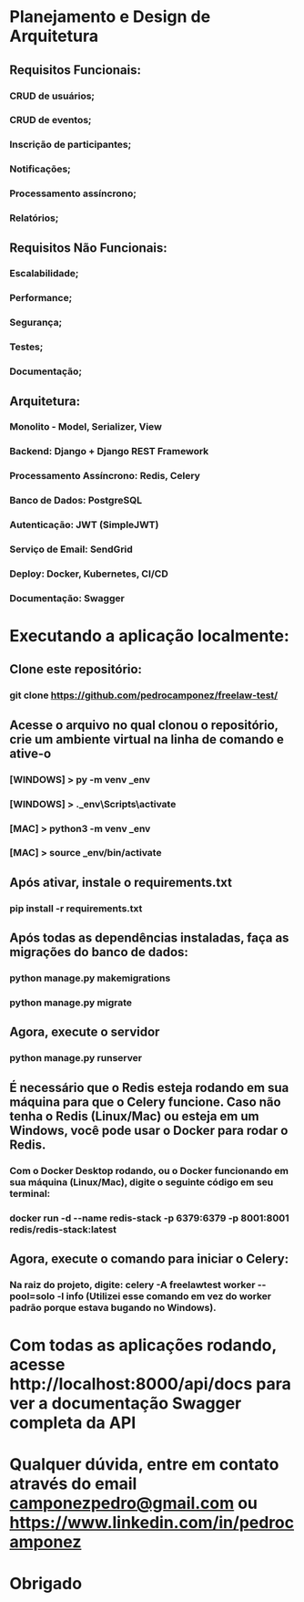 # Planejamento e Design de Arquitetura

## Requisitos Funcionais:

### CRUD de usuários;
### CRUD de eventos;
### Inscrição de participantes;
### Notificações;
### Processamento assíncrono;
### Relatórios;

## Requisitos Não Funcionais:

### Escalabilidade;
### Performance;
### Segurança;
### Testes;
### Documentação;

## Arquitetura:

### Monolito - Model, Serializer, View
### Backend: Django + Django REST Framework
### Processamento Assíncrono: Redis, Celery
### Banco de Dados: PostgreSQL
### Autenticação: JWT (SimpleJWT)
### Serviço de Email: SendGrid
### Deploy: Docker, Kubernetes, CI/CD
### Documentação: Swagger

# Executando a aplicação localmente:
## Clone este repositório:
### git clone https://github.com/pedrocamponez/freelaw-test/

## Acesse o arquivo no qual clonou o repositório, crie um ambiente virtual na linha de comando e ative-o
### [WINDOWS] > py -m venv _env
### [WINDOWS] > .\_env\Scripts\activate

### [MAC]     > python3 -m venv _env
### [MAC]     > source _env/bin/activate

## Após ativar, instale o requirements.txt
### pip install -r requirements.txt

## Após todas as dependências instaladas, faça as migrações do banco de dados:
### python manage.py makemigrations
### python manage.py migrate

## Agora, execute o servidor
### python manage.py runserver

## É necessário que o Redis esteja rodando em sua máquina para que o Celery funcione. Caso não tenha o Redis (Linux/Mac) ou esteja em um Windows, você pode usar o Docker para rodar o Redis.
### Com o Docker Desktop rodando, ou o Docker funcionando em sua máquina (Linux/Mac), digite o seguinte código em seu terminal:
### docker run -d --name redis-stack -p 6379:6379 -p 8001:8001 redis/redis-stack:latest

## Agora, execute o comando para iniciar o Celery:
### Na raiz do projeto, digite: celery -A freelawtest worker --pool=solo -l info (Utilizei esse comando em vez do worker padrão porque estava bugando no Windows).

# Com todas as aplicações rodando, acesse http://localhost:8000/api/docs para ver a documentação Swagger completa da API

# Qualquer dúvida, entre em contato através do email camponezpedro@gmail.com ou https://www.linkedin.com/in/pedrocamponez

# Obrigado
